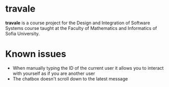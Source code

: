 # travale

**travale** is a course project for the Design and Integration
of Software Systems course taught at the Faculty of Mathematics
and Informatics of Sofia University.

# Known issues

* When manually typing the ID of the current user it allows you to interact with yourself as if you are another user
* The chatbox doesn't scroll down to the latest message
